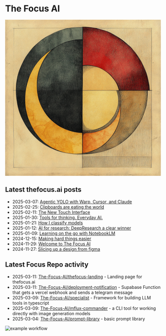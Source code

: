 # The Focus AI

![logo](../img/thefocusai.png)

## Latest thefocus.ai posts

 - 2025-03-07: [Agentic YOLO with Warp, Cursor, and Claude](https://thefocus.ai/posts/agentic-yolo-with-warp-cursor-and-claude/)
 - 2025-02-25: [Clipboards are eating the world](https://thefocus.ai/posts/clipboards-are-eating-the-world/)
 - 2025-02-11: [The New Touch Interface](https://thefocus.ai/posts/the-new-touch-interface/)
 - 2025-01-30: [Tools for thinking.  Everyday AI.](https://thefocus.ai/posts/tools-for-thinking/)
 - 2025-01-21: [How I classify models](https://thefocus.ai/posts/how-i-classify-models/)
 - 2025-01-12: [AI for research: DeepResearch a clear winner](https://thefocus.ai/posts/ai-for-research-deepresearch-wins/)
 - 2025-01-09: [Learning on the go with NotebookLM](https://thefocus.ai/posts/notebooklm-for-research/)
 - 2024-12-15: [Making hard things easier](https://thefocus.ai/posts/making-hard-things-easier/)
 - 2024-11-29: [Welcome to The Focus AI](https://thefocus.ai/posts/about/)
 - 2024-11-27: [Slicing up a design from figma](https://thefocus.ai/posts/slicing-a-design-from-figma/)

## Latest Focus Repo activity

 - 2025-03-11: [The-Focus-AI/thefocus-landing](https://github.com/The-Focus-AI/thefocus-landing) - Landing page for thefocus.ai
 - 2025-03-11: [The-Focus-AI/deployment-notification](https://github.com/The-Focus-AI/deployment-notification) - Supabase Function that gets a vercel webhook and sends a telegram message
 - 2025-03-09: [The-Focus-AI/specialist](https://github.com/The-Focus-AI/specialist) - Framework for building LLM tools in typescript
 - 2025-03-09: [The-Focus-AI/mflux-commander](https://github.com/The-Focus-AI/mflux-commander) - a CLI tool for working directly with image generation models
 - 2025-03-04: [The-Focus-AI/prompt-library](https://github.com/The-Focus-AI/prompt-library) - basic prompt library

![example workflow](https://github.com/The-Focus-AI/The-Focus-AI/actions/workflows/build.yml/badge.svg)
